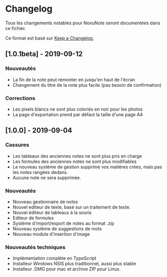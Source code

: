 # Changelog
Tous les changements notables pour NoxuNote seront documentées dans ce fichier.

Ce format est basé sur [Keep a Changelog](https://keepachangelog.com/en/1.0.0/),

## [1.0.1beta] - 2019-09-12
### Nouveautés
- La fin de la note peut remonter en jusqu'en haut de l'écran
- Changement du titre de la note plus facile (pas besoin de confirmation)

### Corrections<br>
- Les pixels blancs ne sont plus coloriés en noir pour les photos
- La page d'exportation prend par défaut la taille d'une page A4

## [1.0.0] - 2019-09-04
### Cassures
- Les tableaux des anciennes notes ne sont plus pris en charge
- Les formules des anciennes notes ne sont plus modifiables
- Le nouveau système de gestion supprime vos matières crées, mais pas les notes rangées dedans.
- Aucune note ne sera supprimée.

### Nouveautés
- Nouveau gestionnaire de notes
- Nouvel editeur de texte, basé sur un traitement de texte.
- Nouvel éditeur de tableaux à la souris
- Editeur de formules
- Système d'import/export de notes au format .zip
- Nouveau système de suggestions de mots
- Nouveau module d'insertion d'image

### Nouveautés techniques
- Implémentation complète en TypeScript
- Installeur Windows NSIS plus traditionnel, aussi plus stable
- Installeur .DMG pour mac et archive ZIP pour Linux.